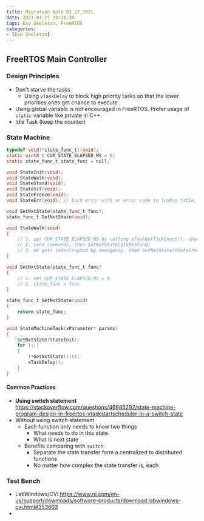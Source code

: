 ```yaml
---
title: Migration Note 01_27_2021
date: 2021-01-27 19:28:30
tags: Exo Skeleton, FreeRTOS
categories:
- [Exo Skeleton]
---
```


## FreeRTOS Main Controller 

### Design Principles

- Don't starve the tasks
  - Using `vTaskDelay` to block high priority tasks so that the lower priorities ones get chance to execute.
- Using global variable is not encouraged in FreeRTOS.  Prefer usage of `static` variable like private in C++.
- Idle Task (keep the counter)

### State Machine

```c
typedef void(*state_func_t)(void);
static uint8_t CUR_STATE_ELAPSED_MS = 0;
static state_func_t state_func = null;

void StateInit(void);
void StateWalk(void);
void StateStand(void);
void StateSit(void);
void StateFreeze(void);
void StateErr(void); // Each error with an error code in lookup table, e.g. timeout

void SetNxtState(state_func_t func);
state_func_t GetNxtState(void);

void StateWalk(void)
{
    // 1. set CUR_STATE_ELAPSED_MS by calling xTaskGetTickCount(), check if timeout
    // 2. send commands, then SetNxtState(StateStand)
    // 3. or gets interrrupted by emergency, then SetNxtState(StateFreeze)
}

void SetNxtState(state_func_t func)
{
    // 1. set CUR_STATE_ELAPSED_MS = 0
    // 2. state_func = func
}

state_func_t GetNxtState(void)
{
    return state_func;
}

void StateMachineTask(xParameter* params)
{
    SetNxtState(StateInit);
    for (;;)
    {
        (*GetNxtState())();
        xTaskDelay();
    }
}
```



#### Common Practices

- **Using switch statement**
  https://stackoverflow.com/questions/46685292/state-machine-program-design-in-freertos-vtaskstartscheduler-in-a-switch-state
- Without using switch statement
  - Each function only needs to know two things
    - What needs to do in this state
    - What is next state
  - Benefits comparing with `switch`
    - Separate the state transfer form a centralized to distributed functions
    - No matter how complex the state transfer is, each   



### Test Bench

- LabWindows/CVI
  https://www.ni.com/en-us/support/downloads/software-products/download.labwindows-cvi.html#353603
- 

